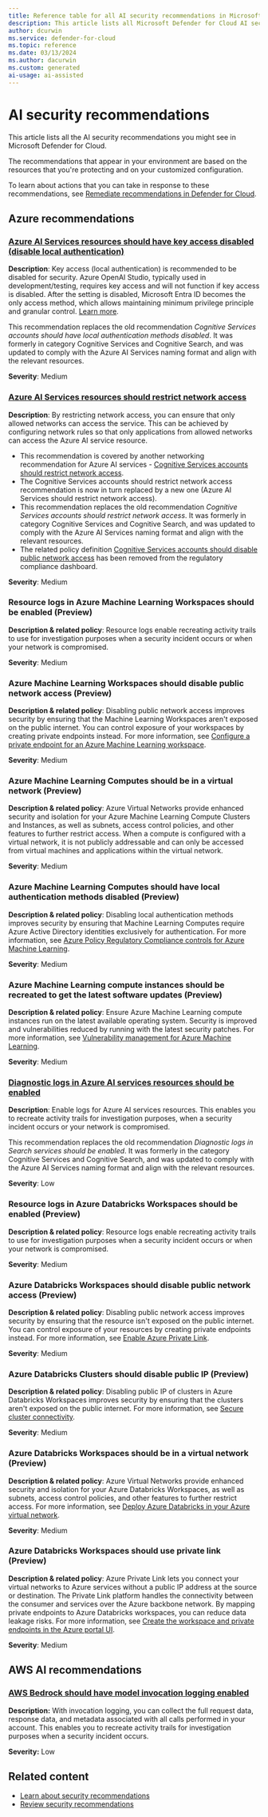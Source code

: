 ```yaml
---
title: Reference table for all AI security recommendations in Microsoft Defender for Cloud
description: This article lists all Microsoft Defender for Cloud AI security recommendations that help you harden and protect your resources.
author: dcurwin
ms.service: defender-for-cloud
ms.topic: reference
ms.date: 03/13/2024
ms.author: dacurwin
ms.custom: generated
ai-usage: ai-assisted
---
```


# AI security recommendations

This article lists all the AI security recommendations you might see in Microsoft Defender for Cloud.

The recommendations that appear in your environment are based on the resources that you're protecting and on your customized configuration.

To learn about actions that you can take in response to these recommendations, see [Remediate recommendations in Defender for Cloud](implement-security-recommendations.md).


## Azure recommendations

### [Azure AI Services resources should have key access disabled (disable local authentication)](https://ms.portal.azure.com/#view/Microsoft_Azure_Security/GenericRecommendationDetailsBlade/assessmentKey/13b10b36-aa99-4db6-b00c-dcf87c4761e6)

**Description**: Key access (local authentication) is recommended to be disabled for security. Azure OpenAI Studio, typically used in development/testing, requires key access and will not function if key access is disabled. After the setting is disabled, Microsoft Entra ID becomes the only access method, which allows maintaining minimum privilege principle and granular control. [Learn more](https://aka.ms/AI/auth).

This recommendation replaces the old recommendation *Cognitive Services accounts should have local authentication methods disabled*. It was formerly in category Cognitive Services and Cognitive Search, and was updated to comply with the Azure AI Services naming format and align with the relevant resources. 

**Severity**: Medium

### [Azure AI Services resources should restrict network access](https://portal.azure.com/#blade/Microsoft_Azure_Security/RecommendationsBlade/assessmentKey/f738efb8-005f-680d-3d43-b3db762d6243)

**Description**: By restricting network access, you can ensure that only allowed networks can access the service. This can be achieved by configuring network rules so that only applications from allowed networks can access the Azure AI service resource.

- This recommendation is covered by another networking recommendation for Azure AI services - [Cognitive Services accounts should restrict network access](https://ms.portal.azure.com/#view/Microsoft_Azure_Security/GenericRecommendationDetailsBlade/assessmentKey/f738efb8-005f-680d-3d43-b3db762d6243/showSecurityCenterCommandBar%7E/false).
- The Cognitive Services accounts should restrict network access recommendation is now in turn replaced by a new one (Azure AI Services should restrict network access).
- This recommendation replaces the old recommendation *Cognitive Services accounts should restrict network access*. It was formerly in category Cognitive Services and Cognitive Search, and was updated to comply with the Azure AI Services naming format and align with the relevant resources. 
- The related policy definition [Cognitive Services accounts should disable public network access](https://ms.portal.azure.com/?feature.msaljs=true#view/Microsoft_Azure_Policy/PolicyDetailBlade/definitionId/%2Fproviders%2FMicrosoft.Authorization%2FpolicyDefinitions%2F0725b4dd-7e76-479c-a735-68e7ee23d5ca) has been removed from the regulatory compliance dashboard.


**Severity**: Medium


### Resource logs in Azure Machine Learning Workspaces should be enabled (Preview)

**Description & related policy**: Resource logs enable recreating activity trails to use for investigation purposes when a security incident occurs or when your network is compromised.

**Severity**: Medium

### Azure Machine Learning Workspaces should disable public network access (Preview)

**Description & related policy**: Disabling public network access improves security by ensuring that the Machine Learning Workspaces aren't exposed on the public internet. You can control exposure of your workspaces by creating private endpoints instead. For more information, see [Configure a private endpoint for an Azure Machine Learning workspace](../machine-learning/how-to-configure-private-link.md).

**Severity**: Medium

### Azure Machine Learning Computes should be in a virtual network (Preview)

**Description & related policy**: Azure Virtual Networks provide enhanced security and isolation for your Azure Machine Learning Compute Clusters and Instances, as well as subnets, access control policies, and other features to further restrict access. When a compute is configured with a virtual network, it is not publicly addressable and can only be accessed from virtual machines and applications within the virtual network.

**Severity**: Medium

### Azure Machine Learning Computes should have local authentication methods disabled (Preview)

**Description & related policy**: Disabling local authentication methods improves security by ensuring that Machine Learning Computes require Azure Active Directory identities exclusively for authentication. For more information, see [Azure Policy Regulatory Compliance controls for Azure Machine Learning](../machine-learning/security-controls-policy.md).

**Severity**: Medium

### Azure Machine Learning compute instances should be recreated to get the latest software updates (Preview)

**Description & related policy**: Ensure Azure Machine Learning compute instances run on the latest available operating system. Security is improved and vulnerabilities reduced by running with the latest security patches. For more information, see [Vulnerability management for Azure Machine Learning](../machine-learning/concept-vulnerability-management.md#compute-instance).

**Severity**: Medium

### [Diagnostic logs in Azure AI services resources should be enabled](https://portal.azure.com/#blade/Microsoft_Azure_Security/RecommendationsBlade/assessmentKey/dea5192e-1bb3-101b-b70c-4646546f5e1e)

**Description**: Enable logs for Azure AI services resources. This enables you to recreate activity trails for investigation purposes, when a security incident occurs or your network is compromised. 

This recommendation replaces the old recommendation *Diagnostic logs in Search services should be enabled*. It was formerly in the category Cognitive Services and Cognitive Search, and was updated to comply with the Azure AI Services naming format and align with the relevant resources. 

**Severity**: Low

### Resource logs in Azure Databricks Workspaces should be enabled (Preview)

**Description & related policy**: Resource logs enable recreating activity trails to use for investigation purposes when a security incident occurs or when your network is compromised.

**Severity**: Medium

### Azure Databricks Workspaces should disable public network access (Preview)

**Description & related policy**: Disabling public network access improves security by ensuring that the resource isn't exposed on the public internet. You can control exposure of your resources by creating private endpoints instead. For more information, see [Enable Azure Private Link](/azure/databricks/administration-guide/cloud-configurations/azure/private-link).

**Severity**: Medium

### Azure Databricks Clusters should disable public IP (Preview)

**Description & related policy**: Disabling public IP of clusters in Azure Databricks Workspaces improves security by ensuring that the clusters aren't exposed on the public internet. For more information, see [Secure cluster connectivity](/azure/databricks/security/network/secure-cluster-connectivity).

**Severity**: Medium

### Azure Databricks Workspaces should be in a virtual network (Preview)

**Description & related policy**: Azure Virtual Networks provide enhanced security and isolation for your Azure Databricks Workspaces, as well as subnets, access control policies, and other features to further restrict access. For more information, see [Deploy Azure Databricks in your Azure virtual network](/azure/databricks/administration-guide/cloud-configurations/azure/vnet-inject).

**Severity**: Medium

### Azure Databricks Workspaces should use private link (Preview)

**Description & related policy**: Azure Private Link lets you connect your virtual networks to Azure services without a public IP address at the source or destination. The Private Link platform handles the connectivity between the consumer and services over the Azure backbone network. By mapping private endpoints to Azure Databricks workspaces, you can reduce data leakage risks. For more information, see [Create the workspace and private endpoints in the Azure portal UI](/azure/databricks/administration-guide/cloud-configurations/azure/private-link-standard#create-the-workspace-and-private-endpoints-in-the-azure-portal-ui).

**Severity**: Medium

## AWS AI recommendations

### [AWS Bedrock should have model invocation logging enabled](https://ms.portal.azure.com/#view/Microsoft_Azure_Security/Recommendation.ReactView/assessedResourceId/%2Fsubscriptions%2Fd1d8779d-38d7-4f06-91db-9cbc8de0176f%2Fresourcegroups%2Fsoc-asc%2Fproviders%2Fmicrosoft.security%2Fsecurityconnectors%2Fawsdspm%2Fsecurityentitydata%2Faws-account-in-region-323104580785-us-west-2%2Fproviders%2Fmicrosoft.security%2Fassessments%2F1a202dce-e13f-43ba-8a97-2f9235c5c834/recommendationDisplayName/AWS%20Bedrock%20should%20have%20model%20invocation%20logging%20enabled)

**Description:** With invocation logging, you can collect the full request data, response data, and metadata associated with all calls performed in your account. This enables you to recreate activity trails for investigation purposes when a security incident occurs.

**Severity:** Low


## Related content

- [Learn about security recommendations](security-policy-concept.md)
- [Review security recommendations](review-security-recommendations.md)
